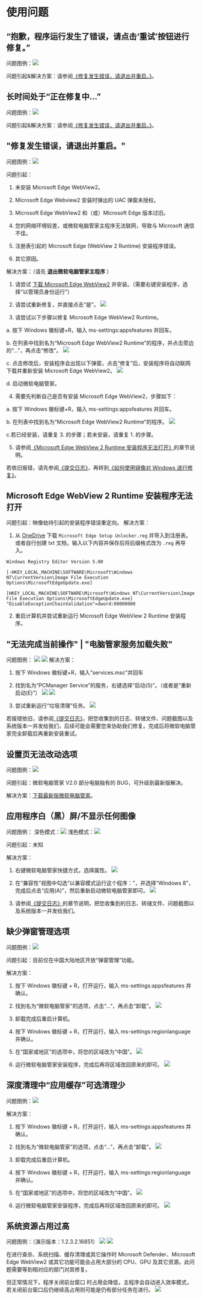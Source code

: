 # 使用问题

## “抱歉，程序运行发生了错误，请点击‘重试’按钮进行修复。”
问题图例：![](../assets/problem-solving/while-using/Edge-WebView-2/click-to-repair.png)

问题引起&解决方案：请参阅[《修复发生错误，请退出并重启。》](#修复发生错误-请退出并重启。)。

## 长时间处于“正在修复中...”
问题图例：![](../assets/problem-solving/while-using/Edge-WebView-2/reparing.png)

问题引起&解决方案：请参阅[《修复发生错误，请退出并重启。》](#修复发生错误-请退出并重启。)。

## "修复发生错误，请退出并重启。"
问题图例：![](../assets/problem-solving/while-using/Edge-WebView-2/error-to-repair.png)

问题引起：

1. 未安装 Microsoft Edge WebView2。

2. Microsoft Edge Webview2 安装时弹出的 UAC 弹窗未授权。

3. Microsoft Edge WebView2 和（或）Microsoft Edge 版本过旧。

4. 您的网络环境较差，或微软电脑管家主程序无法联网，导致与 Microsoft 通信不佳。

5. 注册表引起的 Microsoft Edge (WebView 2 Runtime) 安装程序错误。

6. 其它原因。

解决方案：（请先 **退出微软电脑管家主程序** ）

1. 请尝试 [下载 Microsoft Edge WebView2](https://go.microsoft.com/fwlink/?linkid=2124701) 并安装。（需要右键安装程序，选择“以管理员身份运行”）

2. 请尝试重新修复，并直接点击“是”。
![](../assets/problem-solving/while-using/Edge-WebView-2/Edge-WebView-2-Setup.png)

3. 请尝试以下步骤以修复 Microsoft Edge WebView2 Runtime。

a. 按下 Windows 徽标键+R，输入 ms-settings:appsfeatures 并回车。

b. 在列表中找到名为“Microsoft Edge WebView2 Runtime”的程序，并点击旁边的“...”，再点击“修改”。
![](../assets/problem-solving/while-using/Edge-WebView-2/modify.png)

c. 点击修改后，安装程序会出现以下弹窗，点击“修复”后，安装程序将自动联网下载并重新安装 Microsoft Edge WebView2。
![](../assets/problem-solving/while-using/Edge-WebView-2/repair-Edge-WebView-2.png)

d. 启动微软电脑管家。

4. 需要先判断自己是否有安装 Microsoft Edge WebView2，步骤如下：

a. 按下 Windows 徽标键+R，输入 ms-settings:appsfeatures 并回车。

b. 在列表中找到名为“Microsoft Edge WebView2 Runtime”的程序。
![](../assets/problem-solving/while-using/Edge-WebView-2/Edge-WebView-2.png)

c.若已经安装，请重复 3. 的步骤；若未安装，请重复 1. 的步骤。

5. 请参阅[《Microsoft Edge WebView 2 Runtime 安装程序无法打开》](#microsoft-edge-webview-2-runtime-安装程序无法打开)的章节说明。

若依旧报错，请先参阅[《提交日志》](../appendix/feedback-bugs)，再转到[《如何使用镜像对 Windows 进行修复》](../appendix/repair-system-image#镜像修复)。

## Microsoft Edge WebView 2 Runtime 安装程序无法打开
问题引起：映像劫持引起的安装程序错误重定向。
解决方案：
1. 从 [OneDrive](https://gbcs6-my.sharepoint.com/:u:/g/personal/gucats_gbcs6_onmicrosoft_com/ESvGdSUKfTtIrKfkEmlC3AABkDVyQwf3nWYcbc5tC1NiUg?e=rkTobg) 下载 <code>Microsoft Edge Setup Unlocker.reg</code> 并导入到注册表。或者自行创建 txt 文档，输入以下内容并保存后将后缀格式改为 <code>.reg</code> 再导入。
```
Windows Registry Editor Version 5.00

[-HKEY_LOCAL_MACHINE\SOFTWARE\Microsoft\Windows NT\CurrentVersion\Image File Execution Options\MicrosoftEdgeUpdate.exe]

[HKEY_LOCAL_MACHINE\SOFTWARE\Microsoft\Windows NT\CurrentVersion\Image File Execution Options\MicrosoftEdgeUpdate.exe]
"DisableExceptionChainValidation"=dword:00000000
```

2. 重启计算机并尝试重新运行 Microsoft Edge WebView 2 Runtime 安装程序。


## "无法完成当前操作" | "电脑管家服务加载失败"
问题图例：
![](../assets/problem-solving/while-using/service-error/unable-to-proceed.png)
![](../assets/problem-solving/while-using/service-error/unable-to-load-service.png)
解决方案：
1. 按下 Windows 徽标键+R，输入“services.msc”并回车

2. 找到名为“PCManager Service”的服务，右键选择“启动(S)”。（或者是“重新启动(E)”）
![](../assets/problem-solving/while-using/service-error/start-service.png)
![](../assets/problem-solving/while-using/service-error/restart-service.png)

3. 尝试重新运行“垃圾清理”任务。
![](../assets/problem-solving/while-using/service-error/cleanup.png)

若报错依旧，请参阅[《提交日志》](../appendix/feedback-bugs)，把您收集到的日志、转储文件、问题截图以及系统版本一并发给我们，后续可能会需要您来协助我们修复。完成后将微软电脑管家完全卸载后再重新安装重试。

## 设置页无法改动选项
问题图例：![](../assets/problem-solving/while-using/unable-to-set.png)

问题引起：微软电脑管家 V2.0 部分电脑独有的 BUG，可升级到最新版解决。

解决方案：[下载最新版微软电脑管家](https://aka.ms/PCManagerOFL30101)。

## 应用程序白（黑）屏/不显示任何图像
问题图例：
深色模式：![](../assets/problem-solving/while-using/blank-background/blank-dark.png)
浅色模式：![](../assets/problem-solving/while-using/blank-background/blank-light.png)

问题引起：未知

解决方案：
1. 右键微软电脑管家快捷方式，选择属性。
![](../assets/problem-solving/while-using/blank-background/properties.png)

2. 在“兼容性”视图中勾选“以兼容模式运行这个程序：”，并选择“Windows 8”，完成后点击“应用(A)”，然后重新启动微软电脑管家即可。
![](../assets/problem-solving/while-using/blank-background/compatibility.png)

3. 请参阅[《提交日志》](../appendix/feedback-bugs)的章节说明，把您收集到的日志、转储文件、问题截图以及系统版本一并发给我们。

## 缺少弹窗管理选项
问题图例：![](../assets/problem-solving/while-using/pop-up-mgr-missing/without-pop-up-mgr.png)

问题引起：目前仅在中国大陆地区开放“弹窗管理”功能。

解决方案：
1. 按下 Windows 徽标键 + R，打开运行，输入 ms-settings:appsfeatures 并确认。
2. 找到名为“微软电脑管家”的选项，点击“...”，再点击“卸载”。
![](../assets/problem-solving/while-using/pop-up-mgr-missing/uninstall.png)

3. 卸载完成后重启计算机。
4. 按下 Windows 徽标键 + R，打开运行，输入 ms-settings:regionlanguage 并确认。
5. 在“国家或地区”的选项中，将您的区域改为“中国”。
![](../assets/problem-solving/while-using/pop-up-mgr-missing/setting-the-region.png)

6. 运行微软电脑管家安装程序，完成后再将区域改回原来的即可。
![](../assets/problem-solving/while-using/pop-up-mgr-missing/pop-up-mgr.png)

## 深度清理中“应用缓存”可选清理少
问题图例：![](../assets/problem-solving/while-using/lack-of-cleanup-options/lack-of-cleanup-options.png)

解决方案：
1. 按下 Windows 徽标键 + R，打开运行，输入 ms-settings:appsfeatures 并确认。
2. 找到名为“微软电脑管家”的选项，点击“...”，再点击“卸载”。
![](../assets/problem-solving/while-using/lack-of-cleanup-options/uninstall.png)

3. 卸载完成后重启计算机。
4. 按下 Windows 徽标键 + R，打开运行，输入 ms-settings:regionlanguage 并确认。
5. 在“国家或地区”的选项中，将您的区域改为“中国”。
![](../assets/problem-solving/while-using/lack-of-cleanup-options/setting-the-region.png)

6. 运行微软电脑管家安装程序，完成后再将区域改回原来的即可。
![](../assets/problem-solving/while-using/lack-of-cleanup-options/full-cleanup-options.png)

## 系统资源占用过高
问题图例：（演示版本：1.2.3.2.16851）
![](../assets/problem-solving/while-using/high-occupancy/MDASer.png)
![](../assets/problem-solving/while-using/high-occupancy/high-main-program-occupancy.png)

在进行查杀、系统扫描、缓存清理或其它操作时 Microsoft Defender、Microsoft Edge WebView2 或其它功能可能会占用大部分的 CPU、GPU 及其它资源。此问题需要等到相对应的部门对其修复。

但正常情况下，程序关闭前台窗口 时占用会降低，主程序会自动进入效率模式，若关闭前台窗口后仍继续高占用则可能是仍有部分任务在进行。
![](../assets/problem-solving/while-using/high-occupancy/main-program-normally-occupied.png)
